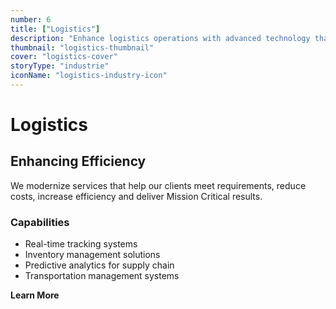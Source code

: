 ```yaml
---
number: 6
title: ["Logistics"]
description: "Enhance logistics operations with advanced technology that improves supply chain management, inventory tracking, and delivery efficiency."
thumbnail: "logistics-thumbnail"
cover: "logistics-cover"
storyType: "industrie"
iconName: "logistics-industry-icon"
---
```


# Logistics

## Enhancing Efficiency

We modernize services that help our clients meet requirements, reduce costs, increase efficiency and deliver Mission Critical results.

### Capabilities

* Real-time tracking systems
* Inventory management solutions
* Predictive analytics for supply chain
* Transportation management systems

**Learn More**
